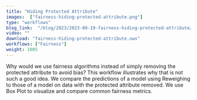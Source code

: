 ```yaml
---
title: "Hiding Protected Attribute"
images:  ["fairness-hiding-protected-attribute.png"]
type: "workflows"
blog_link:  "/blog/2023/2023-09-19-fairness-hiding-protected-attribute/"
video: ""
download: "fairness-hiding-protected-attribute.ows"
workflows: ["Fairness"]
weight: 1005
---
```


Why would we use fairness algorithms instead of simply removing the protected attribute to avoid bias? This workflow illustrates why that is not such a good idea. We compare the predictions of a model using Reweighing to those of a model on data with the protected attribute removed. We use Box Plot to visualize and compare common fairness metrics.